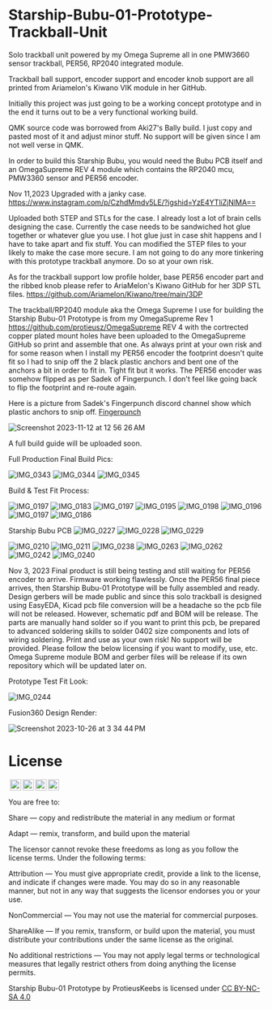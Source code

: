 # Starship-Bubu-01-Prototype-Trackball-Unit
Solo trackball unit powered by my Omega Supreme all in one PMW3660 sensor trackball, PER56, RP2040 integrated module.

Trackball ball support, encoder support and encoder knob support are all printed from Ariamelon's Kiwano VIK module in her GitHub.  

Initially this project was just going to be a working concept prototype and in the end it turns out to be a very functional working build.

QMK source code was borrowed from Aki27's Bally build. I just copy and pasted most of it and adjust minor stuff. No support will be given since I am not well verse in QMK. 

In order to build this Starship Bubu, you would need the Bubu PCB itself and an OmegaSupreme REV 4 module which contains the RP2040 mcu, PMW3360 sensor and PER56 encoder.

Nov 11,2023
Upgraded with a janky case. 
https://www.instagram.com/p/CzhdMmdv5LE/?igshid=YzE4YTliZjNlMA==

Uploaded both STEP and STLs for the case.  I already lost a lot of brain cells designing the case.  Currently the case needs to be sandwiched hot glue together or whatever glue you use.  I hot glue just in case shit happens and I have to take apart and fix stuff.  You can modified the STEP files to your likely to make the case more secure.  I am not going to do any more tinkering with this prototype trackball anymore. Do so at your own risk.

As for the trackball support low profile holder, base PER56 encoder part and the ribbed knob please refer to AriaMelon's Kiwano GitHub for her 3DP STL files. https://github.com/Ariamelon/Kiwano/tree/main/3DP 

The trackball/RP2040 module aka the Omega Supreme I use for building the Starship Bubu-01 Prototype is from my OmegaSupreme Rev 1 https://github.com/protieusz/OmegaSupreme 
REV 4 with the cortrected copper plated mount holes have been uploaded to the OmegaSupreme GitHub so print and assemble that one.  As always print at your own risk and for some reason when I install my PER56 encoder the footprint doesn't quite fit so I had to snip off the 2 black plastic anchors and bent one of the anchors a bit in order to fit in. Tight fit but it works.  The PER56 encoder was somehow flipped as per Sadek of Fingerpunch.  I don't feel like going back to flip the footprint and re-route again.  

Here is a picture from Sadek's Fingerpunch discord channel show which plastic anchors to snip off. [Fingerpunch](https://discord.com/channels/939959680611020840/1104738004574158968/1171529178949103666)

![Screenshot 2023-11-12 at 12 56 26 AM](https://github.com/protieusz/Starship-Bubu-01-Prototype-Trackball-Unit/assets/118025702/c0f417d2-73b7-4d1a-9268-1d38a24060ce)

A full build guide will be uploaded soon.

Full Production Final Build Pics:

![IMG_0343](https://github.com/protieusz/Starship-Bubu-01-Prototype-Trackball-Unit/assets/118025702/bb0bad28-7a3d-4b2a-a375-dcb4d4cfe448)
![IMG_0344](https://github.com/protieusz/Starship-Bubu-01-Prototype-Trackball-Unit/assets/118025702/73e75975-6a15-4f94-925a-a06b8632c00f)
![IMG_0345](https://github.com/protieusz/Starship-Bubu-01-Prototype-Trackball-Unit/assets/118025702/92c49a82-6ae0-4a49-9a74-3ce011eace38)

Build & Test Fit Process:

![IMG_0197](https://github.com/protieusz/Starship-Bubu-01-Prototype-Trackball-Unit/assets/118025702/45d4db02-d2dc-46cd-adca-c67d608995a0)
![IMG_0183](https://github.com/protieusz/Starship-Bubu-01-Prototype-Trackball-Unit/assets/118025702/d7aa2d84-de72-4b37-bc32-8b1912d52c14)
![IMG_0197](https://github.com/protieusz/Starship-Bubu-01-Prototype-Trackball-Unit/assets/118025702/7b17e411-c463-4f5d-9b16-9f3b36b8ad78)
![IMG_0195](https://github.com/protieusz/Starship-Bubu-01-Prototype-Trackball-Unit/assets/118025702/1f47aa55-9f36-4ef5-85ce-5e214d3c9dd8)
![IMG_0198](https://github.com/protieusz/Starship-Bubu-01-Prototype-Trackball-Unit/assets/118025702/3fc83ea8-0493-41ba-9a63-8287e03f0aae)
![IMG_0196](https://github.com/protieusz/Starship-Bubu-01-Prototype-Trackball-Unit/assets/118025702/3f70114f-ceb0-458f-95e6-3cc4f775b5b3)
![IMG_0197](https://github.com/protieusz/Starship-Bubu-01-Prototype-Trackball-Unit/assets/118025702/61e8ccc5-48b5-4f8f-a2ec-1ed818c77f0c)
![IMG_0186](https://github.com/protieusz/Starship-Bubu-01-Prototype-Trackball-Unit/assets/118025702/3f4ff913-51e1-4493-acff-de1168dccc81)

Starship Bubu PCB
![IMG_0227](https://github.com/protieusz/Starship-Bubu-01-Prototype-Trackball-Unit/assets/118025702/4955bd08-e7e2-45dd-9845-1056b44975bb)
![IMG_0228](https://github.com/protieusz/Starship-Bubu-01-Prototype-Trackball-Unit/assets/118025702/e6ce3ffc-5499-454b-8e7a-6b040e00a519)
![IMG_0229](https://github.com/protieusz/Starship-Bubu-01-Prototype-Trackball-Unit/assets/118025702/b8ac8410-f5c8-4ecf-9015-3f173e0406ad)

![IMG_0210](https://github.com/protieusz/Starship-Bubu-01-Prototype-Trackball-Unit/assets/118025702/05aabe51-43b2-4f19-9b48-bec58670c141)
![IMG_0211](https://github.com/protieusz/Starship-Bubu-01-Prototype-Trackball-Unit/assets/118025702/5daa8b80-e103-46d3-a6b9-3d2d33da8135)
![IMG_0238](https://github.com/protieusz/Starship-Bubu-01-Prototype-Trackball-Unit/assets/118025702/b3b00d8f-e5d8-4dc9-836b-d713e9e40b63)
![IMG_0263](https://github.com/protieusz/Starship-Bubu-01-Prototype-Trackball-Unit/assets/118025702/1fbce025-47b9-4024-b947-117c5e4a881b)
![IMG_0262](https://github.com/protieusz/Starship-Bubu-01-Prototype-Trackball-Unit/assets/118025702/afb331e5-be1d-458e-9e9f-7b713740379d)
![IMG_0242](https://github.com/protieusz/Starship-Bubu-01-Prototype-Trackball-Unit/assets/118025702/d2287797-f259-4afd-ad17-6cda14940c2c)
![IMG_0240](https://github.com/protieusz/Starship-Bubu-01-Prototype-Trackball-Unit/assets/118025702/b0a65986-2a1e-46be-8f99-a7e469667969)


Nov 3, 2023
Final product is still being testing and still waiting for PER56 encoder to arrive. Firmware working flawlessly. Once the PER56 final piece arrives, then Starship Bubu-01 Prototype will be fully assembled and ready.
Design gerbers will be made public and since this solo trackball is designed using EasyEDA, Kicad pcb file conversion will be a headache so the pcb file will not be released. However, schematic pdf and BOM will be release. The parts are manually hand solder so if you want to print this pcb, be prepared to advanced soldering skills to solder 0402 size components and lots of wiring soldering. Print and use as your own risk! No support will be provided. Please follow the below licensing if you want to modify, use, etc.  Omega Supreme module BOM and gerber files will be release if its own repository which will be updated later on.

Prototype Test Fit Look:

![IMG_0244](https://github.com/protieusz/Starship-Bubu-01-Prototype-Trackball-Unit/assets/118025702/e45f69f3-6914-4ab5-884d-85d2a90fbc7c)

Fusion360 Design Render:

![Screenshot 2023-10-26 at 3 34 44 PM](https://github.com/protieusz/Starship-Bubu-01-Prototype-Trackball-Unit/assets/118025702/307f44d4-6c9e-4680-beb1-ba55135bb610)



# License

<img style="height:22px!important;margin-left:3px;vertical-align:text-bottom;" src="https://mirrors.creativecommons.org/presskit/icons/cc.svg?ref=chooser-v1"><img style="height:22px!important;margin-left:3px;vertical-align:text-bottom;" src="https://mirrors.creativecommons.org/presskit/icons/by.svg?ref=chooser-v1"><img style="height:22px!important;margin-left:3px;vertical-align:text-bottom;" src="https://mirrors.creativecommons.org/presskit/icons/nc.svg?ref=chooser-v1"><img style="height:22px!important;margin-left:3px;vertical-align:text-bottom;" src="https://mirrors.creativecommons.org/presskit/icons/sa.svg?ref=chooser-v1"></a></p>

You are free to:

Share — copy and redistribute the material in any medium or format

Adapt — remix, transform, and build upon the material

The licensor cannot revoke these freedoms as long as you follow the license terms.
Under the following terms:

Attribution — You must give appropriate credit, provide a link to the license, and indicate if changes were made. You may do so in any reasonable manner, but not in any way that suggests the licensor endorses you or your use.

NonCommercial — You may not use the material for commercial purposes.

ShareAlike — If you remix, transform, or build upon the material, you must distribute your contributions under the same license as the original.

No additional restrictions — You may not apply legal terms or technological measures that legally restrict others from doing anything the license permits.

Starship Bubu-01 Prototype by ProtieusKeebs is licensed under [CC BY-NC-SA 4.0](https://creativecommons.org/licenses/by-nc-sa/4.0/?ref=chooser-v1)
